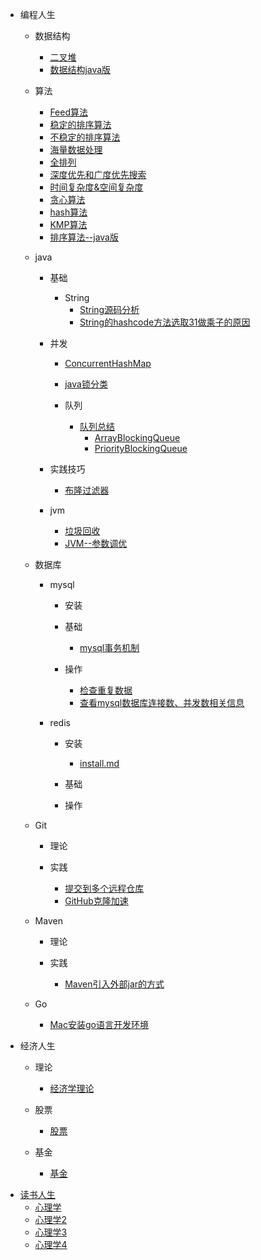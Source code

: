 * 编程人生

    * 数据结构
            
        * [二叉堆](./md/编程人生/data_structure/二叉堆/binary_heap.md)
        * [数据结构java版](./md/编程人生/data_structure/数据结构Java版/数据结构java版.md)

    * 算法

        * [Feed算法](./md/编程人生/algorithm/feed_algorithm.md)
        * [稳定的排序算法](./md/编程人生/algorithm/稳定的排序算法.md)
        * [不稳定的排序算法](./md/编程人生/algorithm/不稳定的排序算法.md)
        * [海量数据处理](./md/编程人生/algorithm/海量数据处理.md)
        * [全排列](./md/编程人生/algorithm/全排列.md)
        * [深度优先和广度优先搜索](./md/编程人生/algorithm/深度优先和广度优先搜索.md)
        * [时间复杂度&空间复杂度](./md/编程人生/algorithm/时间复杂度&空间复杂度.md)
        * [贪心算法](./md/编程人生/algorithm/贪心算法.md)
        * [hash算法](./md/编程人生/algorithm/hash算法.md)
        * [KMP算法](./md/编程人生/algorithm/KMP算法.md)
        * [排序算法--java版](./md/编程人生/algorithm/排序算法--java版.md)

    * java
        * 基础
            * String
                * [String源码分析](./md/编程人生/java/base/string/String.md)
                * [String的hashcode方法选取31做乘子的原因](./md/编程人生/java/base/string/hashcode_choose_31_reason.md)

        * 并发
            * [ConcurrentHashMap](./md/编程人生/java/high_concurrence/ConcurrentHashMap/ConcurrentHashMap.md)
            * [java锁分类](./md/编程人生/java/high_concurrence/锁/java锁分类.md)

            * 队列
                * [队列总结](./md/编程人生/java/high_concurrence/queue/queue_summary.md)
                    * [ArrayBlockingQueue](./md/编程人生/java/high_concurrence/queue/ArrayBlockingQueue.md)
                    * [PriorityBlockingQueue](./md/编程人生/java/high_concurrence/queue/PriorityBlockingQueue.md)

        * 实践技巧
            * [布隆过滤器](./md/编程人生/java/实践技巧/布隆过滤器.md)

        * jvm
            * [垃圾回收](./md/编程人生/java/jvm/gc.md)
            * [JVM--参数调优](./md/编程人生/java/jvm/参数调优.md)

    * 数据库

        * mysql

            * 安装

            * 基础
                * [mysql事务机制](./md/编程人生/database/mysql/基础/事务.md)

            * 操作
                * [检查重复数据](./md/编程人生/database/mysql/操作/检查重复数据.md)
                * [查看mysql数据库连接数、并发数相关信息](./md/编程人生/database/mysql/操作/查看mysql数据库连接数、并发数相关信息.md)

        * redis

            * 安装
                * [install.md](./md/编程人生/database/redis/安装/install.md)

            * 基础

            * 操作

    * Git

        * 理论

        * 实践
            * [提交到多个远程仓库](./md/编程人生/git/提交到多个远程仓库.md)
            * [GitHub克隆加速](./md/编程人生/git/GitHub克隆加速.md)

    * Maven

        * 理论

        * 实践
            * [Maven引入外部jar的方式](./md/编程人生/maven/maven引入外部jar.md)

    * Go
        * [Mac安装go语言开发环境](./md/编程人生/go/mac安装go开发环境.md)

* 经济人生

    * 理论
        * [经济学理论](./md/经济人生/理论/经济学理论.md)

    * 股票
        * [股票](./md/经济人生/股票/股票.md)

    * 基金
        * [基金](./md/经济人生/基金/基金.md)

- [读书人生](./md/编程人生/git/GitHub克隆加速.md)
    - [心理学](./md/编程人生/git/GitHub克隆加速.md)
    - [心理学2](./md/编程人生/git/GitHub克隆加速.md)
    - [心理学3](./md/编程人生/git/GitHub克隆加速.md)
    - [心理学4](./md/编程人生/git/GitHub克隆加速.md)